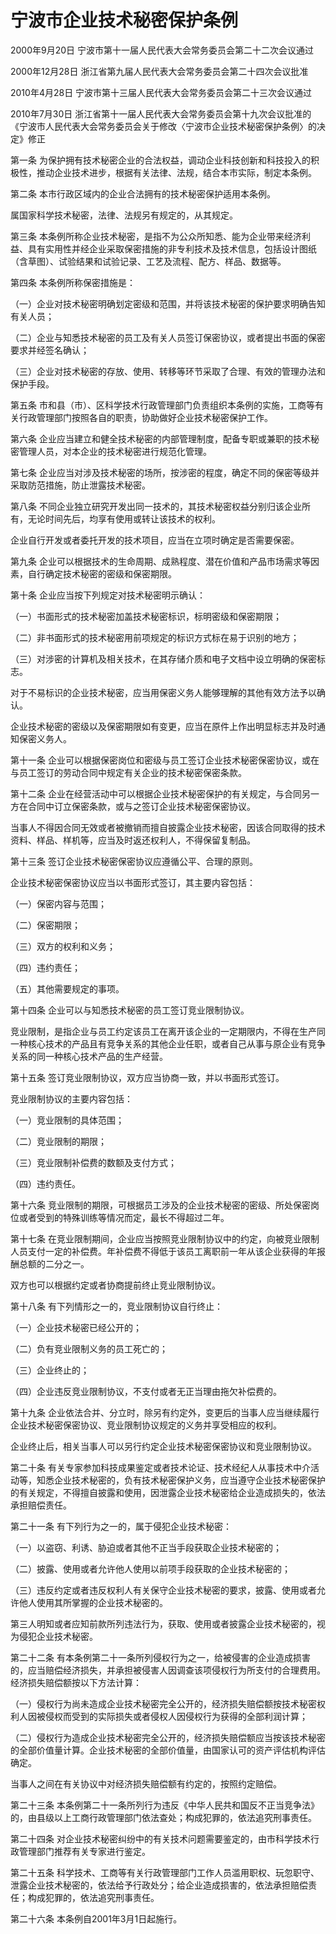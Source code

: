 # 宁波市企业技术秘密保护条例

2000年9月20日 宁波市第十一届人民代表大会常务委员会第二十二次会议通过

2000年12月28日 浙江省第九届人民代表大会常务委员会第二十四次会议批准

2010年4月28日 宁波市第十三届人民代表大会常务委员会第二十三次会议通过

2010年7月30日 浙江省第十一届人民代表大会常务委员会第十九次会议批准的《宁波市人民代表大会常务委员会关于修改〈宁波市企业技术秘密保护条例〉的决定》修正



第一条 为保护拥有技术秘密企业的合法权益，调动企业科技创新和科技投入的积极性，推动企业技术进步，根据有关法律、法规，结合本市实际，制定本条例。

第二条 本市行政区域内的企业合法拥有的技术秘密保护适用本条例。

属国家科学技术秘密，法律、法规另有规定的，从其规定。

第三条 本条例所称企业技术秘密，是指不为公众所知悉、能为企业带来经济利益、具有实用性并经企业采取保密措施的非专利技术及技术信息，包括设计图纸（含草图）、试验结果和试验记录、工艺及流程、配方、样品、数据等。

第四条 本条例所称保密措施是：

（一）企业对技术秘密明确划定密级和范围，并将该技术秘密的保护要求明确告知有关人员；

（二）企业与知悉技术秘密的员工及有关人员签订保密协议，或者提出书面的保密要求并经签名确认；

（三）企业对技术秘密的存放、使用、转移等环节采取了合理、有效的管理办法和保护手段。

第五条 市和县（市）、区科学技术行政管理部门负责组织本条例的实施，工商等有关行政管理部门按照各自的职责，协助做好企业技术秘密保护工作。

第六条 企业应当建立和健全技术秘密的内部管理制度，配备专职或兼职的技术秘密管理人员，对本企业的技术秘密进行规范化管理。

第七条 企业应当对涉及技术秘密的场所，按涉密的程度，确定不同的保密等级并采取防范措施，防止泄露技术秘密。

第八条 不同企业独立研究开发出同一技术的，其技术秘密权益分别归该企业所有，无论时间先后，均享有使用或转让该技术的权利。

企业自行开发或者委托开发的技术项目，应当在立项时确定是否需要保密。

第九条 企业可以根据技术的生命周期、成熟程度、潜在价值和产品市场需求等因素，自行确定技术秘密的密级和保密期限。

第十条 企业应当按下列规定对技术秘密明示确认：

（一）书面形式的技术秘密加盖技术秘密标识，标明密级和保密期限；

（二）非书面形式的技术秘密用前项规定的标识方式标在易于识别的地方；

（三）对涉密的计算机及相关技术，在其存储介质和电子文档中设立明确的保密标志。

对于不易标识的企业技术秘密，应当用保密义务人能够理解的其他有效方法予以确认。

企业技术秘密的密级以及保密期限如有变更，应当在原件上作出明显标志并及时通知保密义务人。

第十一条 企业可以根据保密岗位和密级与员工签订企业技术秘密保密协议，或在与员工签订的劳动合同中规定有关企业的技术秘密保密条款。

第十二条 企业在经营活动中可以根据企业技术秘密保护的有关规定，与合同另一方在合同中订立保密条款，或与之签订企业技术秘密保密协议。

当事人不得因合同无效或者被撤销而擅自披露企业技术秘密，因该合同取得的技术资料、样品、样机等，应当及时返还权利人，不得保留复制品。

第十三条 签订企业技术秘密保密协议应遵循公平、合理的原则。

企业技术秘密保密协议应当以书面形式签订，其主要内容包括：

（一）保密内容与范围；

（二）保密期限；

（三）双方的权利和义务；

（四）违约责任；

（五）其他需要规定的事项。

第十四条 企业可以与知悉技术秘密的员工签订竞业限制协议。

竞业限制，是指企业与员工约定该员工在离开该企业的一定期限内，不得在生产同一种核心技术的产品且有竞争关系的其他企业任职，或者自己从事与原企业有竞争关系的同一种核心技术产品的生产经营。

第十五条 签订竞业限制协议，双方应当协商一致，并以书面形式签订。

竞业限制协议的主要内容包括：

（一）竞业限制的具体范围；

（二）竞业限制的期限；

（三）竞业限制补偿费的数额及支付方式；

（四）违约责任。

第十六条 竞业限制的期限，可根据员工涉及的企业技术秘密的密级、所处保密岗位或者受到的特殊训练等情况而定，最长不得超过二年。

第十七条 在竞业限制期间，企业应当按照竞业限制协议中的约定，向被竞业限制人员支付一定的补偿费。年补偿费不得低于该员工离职前一年从该企业获得的年报酬总额的二分之一。

双方也可以根据约定或者协商提前终止竞业限制协议。

第十八条 有下列情形之一的，竞业限制协议自行终止：

（一）企业技术秘密已经公开的；

（二）负有竞业限制义务的员工死亡的；

（三）企业终止的；

（四）企业违反竞业限制协议，不支付或者无正当理由拖欠补偿费的。

第十九条 企业依法合并、分立时，除另有约定外，变更后的当事人应当继续履行企业技术秘密保密协议、竞业限制协议规定的义务并享受相应的权利。

企业终止后，相关当事人可以另行约定企业技术秘密保密协议和竞业限制协议。

第二十条 有关专家参加科技成果鉴定或者技术论证、技术经纪人从事技术中介活动等，知悉企业技术秘密的，负有技术秘密保护义务，应当遵守企业技术秘密保护的有关规定，不得擅自披露和使用，因泄露企业技术秘密给企业造成损失的，依法承担赔偿责任。

第二十一条 有下列行为之一的，属于侵犯企业技术秘密：

（一）以盗窃、利诱、胁迫或者其他不正当手段获取企业技术秘密的；

（二）披露、使用或者允许他人使用以前项手段获取的企业技术秘密的；

（三）违反约定或者违反权利人有关保守企业技术秘密的要求，披露、使用或者允许他人使用其所掌握的企业技术秘密的。

第三人明知或者应知前款所列违法行为，获取、使用或者披露企业技术秘密的，视为侵犯企业技术秘密。

第二十二条 有本条例第二十一条所列侵权行为之一，给被侵害的企业造成损害的，应当赔偿经济损失，并承担被侵害人因调查该项侵权行为所支付的合理费用。经济损失赔偿额按以下方法计算：

（一）侵权行为尚未造成企业技术秘密完全公开的，经济损失赔偿额按技术秘密权利人因被侵权而受到的实际损失或者侵权人因侵权行为获得的全部利润计算；

（二）侵权行为造成企业技术秘密完全公开的，经济损失赔偿额应当按该技术秘密的全部价值量计算。企业技术秘密的全部价值量，由国家认可的资产评估机构评估确定。

当事人之间在有关协议中对经济损失赔偿额有约定的，按照约定赔偿。

第二十三条 本条例第二十一条所列行为违反《中华人民共和国反不正当竞争法》的，由县级以上工商行政管理部门依法查处；构成犯罪的，依法追究刑事责任。

第二十四条 对企业技术秘密纠纷中的有关技术问题需要鉴定的，由市科学技术行政管理部门推荐有关专家进行鉴定。

第二十五条 科学技术、工商等有关行政管理部门工作人员滥用职权、玩忽职守、泄露企业技术秘密的，依法给予行政处分；给企业造成损害的，依法承担赔偿责任；构成犯罪的，依法追究刑事责任。

第二十六条 本条例自2001年3月1日起施行。